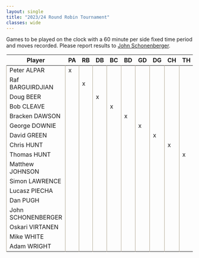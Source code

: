 ```yaml
---
layout: single
title: "2023/24 Round Robin Tournament"
classes: wide
---
```

Games to be played on the clock with a 60 minute per side fixed time period and moves recorded. Please report results to [John Schonenberger](mailto:schoneys54@gmail.com).

|Player|PA|RB|DB|BC|BD|GD|DG|CH|TH|MJ|SL|LP|DP|JS|OV|MW|AW|Score|
|-|-|-|-|-|-|-|-|-|-|-|-|-|-|-|-|-|-|-|
|Peter ALPAR|x|||||||||||||||||0|
|Raf BARGUIRDJIAN||x||||||||||||||||0|
|Doug BEER|||x|||||||||||||||0|
|Bob CLEAVE||||x||||||||||||||0|
|Bracken DAWSON|||||x|||||||||||||0|
|George DOWNIE||||||x||||||||||||0|
|David GREEN|||||||x|||||||||||0|
|Chris HUNT||||||||x||||||||||0|
|Thomas HUNT|||||||||x|||||||||0|
|Matthew JOHNSON||||||||||x||||||||0|
|Simon LAWRENCE|||||||||||x|||||||0|
|Lucasz PIECHA||||||||||||x||||||0|
|Dan PUGH|||||||||||||x|||||0|
|John SCHONENBERGER||||||||||||||x||||0|
|Oskari VIRTANEN|||||||||||||||x|||0|
|Mike WHITE||||||||||||||||x||0|
|Adam WRIGHT|||||||||||||||||x|0|

<style>
    /* Enable vertical table borders for this page */
    td {
        border-right: 1px solid #afa58f;
        border-left: 1px solid #afa58f;
    }
    /* Extra wide page for the table */
    .page {
        width: 100%;
    }
</style>
